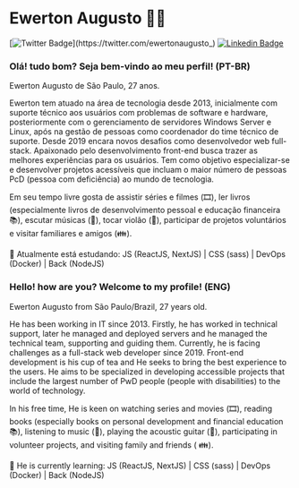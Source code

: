 <!--
### Hi there 👋


**ewerton-augusto/ewerton-augusto** is a ✨ _special_ ✨ repository because its `README.md` (this file) appears on your GitHub profile.

Here are some ideas to get you started:

- 🔭 I’m currently working on ...
- 🌱 I’m currently learning ...
- 👯 I’m looking to collaborate on ...
- 🤔 I’m looking for help with ...
- 💬 Ask me about ...
- 📫 How to reach me: ...
- 😄 Pronouns: ...
- ⚡ Fun fact: ...
-->

# Ewerton Augusto :man_technologist: 

[![Twitter Badge](https://img.shields.io/badge/-Twitter-1ca0f1?style=flat-square&labelColor=1ca0f1&logo=twitter&logoColor=white&link=https://twitter.com/ewertonaugusto_)](https://twitter.com/ewertonaugusto_)
[![Linkedin Badge](https://img.shields.io/badge/-LinkedIn-blue?style=flat-square&logo=Linkedin&logoColor=white&link=https://www.linkedin.com/in/ewerton-augusto)](https://www.linkedin.com/in/ewerton-augusto)

### Olá! tudo bom? Seja bem-vindo ao meu perfil! (PT-BR)

Ewerton Augusto de São Paulo, 27 anos.

Ewerton tem atuado na área de tecnologia desde 2013, inicialmente com suporte técnico aos usuários com problemas de software e hardware, posteriormente com o gerenciamento de servidores Windows Server e Linux, após na gestão de pessoas como coordenador do time técnico de suporte. Desde 2019 encara novos desafios como desenvolvedor web full-stack. Apaixonado pelo desenvolvimento front-end busca trazer as melhores experiências para os usuários. Tem como objetivo especializar-se e desenvolver projetos acessíveis que incluam o maior número de pessoas PcD (pessoa com deficiência) ao mundo de tecnologia.

Em seu tempo livre gosta de assistir séries e filmes (🎞️), ler livros (especialmente livros de desenvolvimento pessoal e educação financeira 📚), escutar músicas (🎵), tocar violão (:guitar:), participar de projetos voluntários e visitar familiares e amigos (:family:).

🌱 Atualmente está estudando: JS (ReactJS, NextJS) | CSS (sass) | DevOps (Docker) | Back (NodeJS)

### Hello! how are you? Welcome to my profile! (ENG)

Ewerton Augusto from São Paulo/Brazil, 27 years old.

He has been working in IT since 2013. Firstly, he has worked in technical support, later he managed and deployed servers and he managed the technical team, supporting and guiding them. Currently, he is facing challenges as a full-stack web developer since 2019. Front-end development is his cup of tea and He seeks to bring the best experience to the users. He aims to be specialized in developing accessible projects that include the largest number of PwD people (people with disabilities) to the world of technology.

In his free time, He is keen on watching series and movies (🎞️), reading books (especially books on personal development and financial education 📚), listening to music (🎵), playing the acoustic guitar (🎸), participating in volunteer projects, and visiting family and friends ( 👪).

🌱 He is currently learning: JS (ReactJS, NextJS) | CSS (sass) | DevOps (Docker) | Back (NodeJS)

